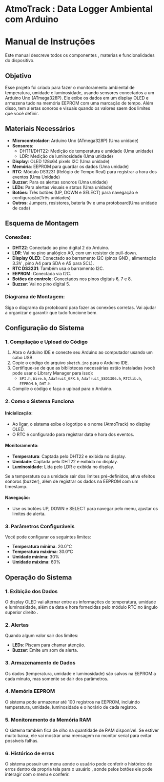 # AtmoTrack : Data Logger Ambiental com Arduino

# Manual de Instruções 

Este manual descreve todos os componentes , materias e funcionalidades do dispositivo.

## Objetivo

Esse projeto foi criado para fazer o monitoramento ambiental de temperatura, umidade e luminosidade, usando sensores conectados a um Arduino Uno (ATmega328P). Ele exibe os dados em um display OLED e armazena tudo na memória EEPROM com uma marcação de tempo. Além disso, tem alertas sonoros e visuais quando os valores saem dos limites que você definir.

## Materiais Necessários

- **Microcontrolador**: Arduino Uno (ATmega328P) (Uma unidade)
- **Sensores**:
  - DHT11/DHT22: Medição de temperatura e umidade (Uma unidade)
  - LDR: Medição de luminosidade (Uma unidade)
- **Display**: OLED 128x64 pixels I2C (Uma unidade)
- **Memória**: EEPROM para guardar os dados (Uma unidade)
- **RTC**: Módulo DS3231 (Relógio de Tempo Real) para registrar a hora dos eventos (Uma Unidade)
- **Buzzer**: Para os alertas sonoros (Uma unidade)
- **LEDs**: Para alertas visuais e status (Uma unidade) 
- **Botões**: Três botões (UP, DOWN e SELECT) para navegação e configuração(Três unidades)
- **Outros**: Jumpers, resistores, bateria 9v e uma protoboard(Uma unidade de cada)

## Esquema de Montagem

### Conexões:

- **DHT22**: Conectado ao pino digital 2 do Arduino.
- **LDR**: Vai no pino analógico A0, com um resistor de pull-down.
- **Display OLED**: Conectado ao barramento I2C (pinos GND , alimentação 3.3V , pino A4 para SDA e A5 para SCL).
- **RTC DS3231**: Também usa o barramento I2C.
- **EEPROM**: Conectada via I2C.
- **Botões de controle**: Conectados nos pinos digitais 6, 7 e 8.
- **Buzzer**: Vai no pino digital 5.

### Diagrama de Montagem:

Siga o diagrama da protoboard para fazer as conexões corretas. Vai ajudar a organizar e garantir que tudo funcione bem.

## Configuração do Sistema

### 1. Compilação e Upload do Código

1. Abra o Arduino IDE e conecte seu Arduino ao computador usando um cabo USB.
2. Copie o código do arquivo `sketch.ino` para o Arduino IDE.
3. Certifique-se de que as bibliotecas necessárias estão instaladas (você pode usar o Library Manager para isso):
   - `SPI.h`, `Wire.h`, `Adafruit_GFX.h`, `Adafruit_SSD1306.h`, `RTClib.h`, `EEPROM.h`, `DHT.h`
4. Compile o código e faça o upload para o Arduino.

### 2. Como o Sistema Funciona

#### Inicialização:

- Ao ligar, o sistema exibe o logotipo e o nome (AtmoTrack) no display OLED.
- O RTC é configurado para registrar data e hora dos eventos.

#### Monitoramento:

- **Temperatura**: Captada pelo DHT22 e exibida no display.
- **Umidade**: Captada pelo DHT22 e exibida no display.
- **Luminosidade**: Lida pelo LDR e exibida no display.

Se a temperatura ou a umidade sair dos limites pré-definidos, ativa efeitos sonoros (buzzer), além de registrar os dados na EEPROM com um timestamp.

#### Navegação:

- Use os botões UP, DOWN e SELECT para navegar pelo  menu,  ajustar os limites de alerta.

### 3. Parâmetros Configuráveis

Você pode configurar os seguintes limites:

- **Temperatura mínima**: 20.0°C
- **Temperatura máxima**: 30.0°C
- **Umidade mínima**: 30%
- **Umidade máxima**: 60%

## Operação do Sistema

### 1. Exibição dos Dados

O display OLED vai alternar entre as informações de temperatura, umidade e luminosidade, além da data e hora fornecidas pelo módulo RTC no ângulo superior direito .

### 2. Alertas

Quando algum valor sair dos limites:

- **LEDs**: Piscam para chamar atenção.
- **Buzzer**: Emite um som de alerta.

### 3. Armazenamento de Dados

Os dados (temperatura, umidade e luminosidade) são salvos na EEPROM a cada minuto, mas somente se dair dos parâmetros.

### 4. Memória EEPROM

O sistema pode armazenar até 100 registros na EEPROM, incluindo temperatura, umidade, luminosidade e o horário de cada registro.

### 5. Monitoramento da Memória RAM

O sistema também fica de olho na quantidade de RAM disponível. Se estiver muito baixa, ele vai mostrar uma mensagem no monitor serial para evitar possíveis falhas.

### 6. Histórico de erros

O sistema possuir um menu aonde o usuário pode conferir o histórico de erros dentro da propria tela para o usuário , aonde pelos botões ele pode interagir com o menu e conferir.

